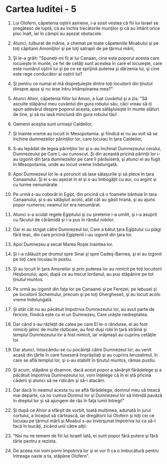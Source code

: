 # Cartea Iuditei - 5

1. Lui Olofern, căpetenia oştirii asiriene, i-a sosit vestea că fiii lui Israel se pregătesc de luptă, că au închis trecătorile munţilor şi că au întărit orice pisc înalt, iar în câmpii au aşezat obstacole. 

2. Atunci, tulburat de mânie, a chemat pe toate căpeteniile Moabului şi pe toţi căpitanii Amoniţilor şi pe toţi satrapii de pe ţărmul mării, 

3. Şi le-a grăit: "Spuneţi-mi fii ai lui Canaan, cine este poporul acesta care locuieşte în munte, ce fel de cetăţi sunt acestea în care el locuieşte, care este numărul oştirii lui şi pe ce se sprijină puterea şi dârzenia lui, şi cine este rege conducător al oştirii lui? 

4. Şi pentru ce numai el mă dispreţuieşte dintre toţi locuitorii din ţinutul dinspre apus şi nu iese întru întâmpinarea mea?" 

5. Atunci Ahior, căpetenia fiilor lui Amon, a luat cuvântul şi a zis: "Să asculte stăpânul meu cuvântul din gura robului său, căci vreau să-ţi spun adevărul despre poporul acesta, care sălăşluieşte în munte alături de tine, şi să nu iasă minciună din gura robului tău! 

6. Oamenii aceştia sunt urmaşii Caldeilor, 

7. Şi înainte vreme au locuit în Mesopotamia. şi fiindcă ei nu au voit să se închine dumnezeilor părinţilor lor, care locuiau în ţara Caldeilor, 

8. S-au lepădat de legea părinţilor lor şi s-au închinat Dumnezeului cerului, Dumnezeului pe Care L-au cunoscut. Şi din această pricină părinţii lor i-au izgonit din ţara dumnezeilor pe care îi părăsiseră, şi atunci ei au fugit în Mesopotamia, unde au locuit vreme îndelungată. 

9. Apoi Dumnezeul lor le-a poruncit să lase sălaşurile şi să plece în ţara Canaanului. Şi ei s-au aşezat în el şi s-au îmbogăţit cu aur, cu argint şi cu turme nenumărate. 

10. Pe urmă s-au coborât în Egipt, din pricină că o foamete bântuia în tara Canaanului, şi s-au sălăşluit acolo, atât cât au găsit hrană, şi au ajuns popor numeros; neamul lor era nenumărat. 

11. Atunci s-a sculat regele Egiptului şi cu şiretenie i-a umilit, şi i-a asuprit cu făcutul de cărămidă şi i-a pus în rândul robilor. 

12. Dar ei au strigat către Dumnezeul lor, Care a bătut ţara Egiptului cu plăgi fără leac, din care pricină Egiptenii i-au izgonit din ţara lor. 

13. Apoi Dumnezeu a secat Marea Roşie înaintea lor. 

14. Şi i-a călăuzit pe drumul spre Sinai şi spre Cadeş-Barnea, şi ei au izgonit pe toţi care locuiau în pustiu. 

15. Şi au locuit în ţara Amoreilor şi prin puterea lor au nimicit pe toţi locuitorii Heşbonului; apoi, după ce au trecut Iordanul, au pus stăpânire pe tot ţinutul muntos. 

16. Pe urmă au izgonit din faţa lor pe Canaanei şi pe Ferezei, pe Iebusei şi pe locuitorii Sichemului, precum şi pe toţi Ghergheseii, şi au locuit acolo vreme îndelungată. 

17. Şi atât cât nu au păcătuit împotriva Dumnezeului lor, au avut parte de fericire, fiindcă este cu ei un Dumnezeu, Care urăşte nedreptatea. 

18. Dar când s-au răzleţit de calea pe care El le-o rânduise, ei au fost nimiciţi jalnic de multe războaie, au fost duşi robi în ţară străină şi templul Dumnezeului lor a fost nimicit, iar vrăjmaşii au cuprins cetăţile lor. 

19. Dar atunci, întorcându-se cu pocăinţă către Dumnezeul lor, au venit acasă din ţările în care fuseseră împrăştiaţi şi au cuprins Ierusalimul, în care se află templul lor, şi s-au stabilit în ţinutul muntos, rămas pustiu. 

20. Şi acum, stăpâne şi doamne, dacă acest popor a săvârşit fărădelege şi a păcătuit împotriva Dumnezeului lui, vom înţelege că în ei stă pricina căderii şi atunci să ne ridicăm şi să-i atacăm. 

21. Dar dacă în neamul acesta nu se află fărădelege, domnul meu să treacă mai departe, ca nu cumva Domnul lor şi Dumnezeul lor să întindă pavăză în dreptul lor şi să ajungem de râs în faţa lumii întregi!" 

22. Şi după ce Ahior a sfârşit de vorbit, toată mulţimea, adunată în jurul cortului, a început să cârtească, iar dregătorii lui Olofern şi toţi cei ce locuiau pe ţărmul mării şi Moabul s-au înverşunat împotriva lui ca să-l facă în bucăţi, zicând unii către alţii: 

23. "Noi nu ne temem de fiii lui Israel! Iată, ei sunt popor fără putere şi fără tărie pentru a rezista. 

24. De aceea noi vom porni împotriva lor şi ei vor fi ca o îmbucătură pentru întreaga oaste a ta, stăpâne Olofern". 

